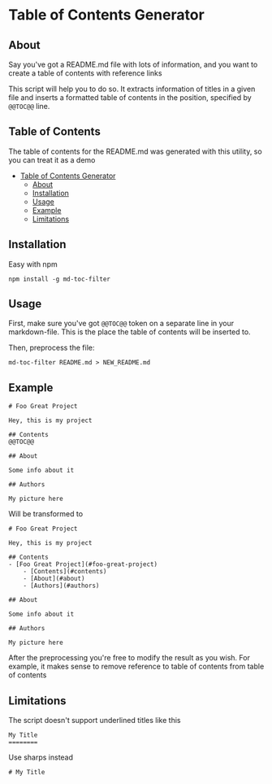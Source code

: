 # Table of Contents Generator

## About

Say you've got a README.md file with lots of information, and you want to
create a table of contents with reference links

This script will help you to do so. It extracts information of titles
in a given file and inserts a formatted table of contents in the position,
specified by `@@TOC@@` line.

## Table of Contents

The table of contents for the README.md was generated with
this utility, so you can treat it as a demo

- [Table of Contents Generator](#table-of-contents-generator)
    - [About](#about)
    - [Installation](#installation)
    - [Usage](#usage)
    - [Example](#example)
    - [Limitations](#limitations)

## Installation

Easy with npm
```
npm install -g md-toc-filter
```

## Usage

First, make sure you've got `@@TOC@@` token on a separate
line in your markdown-file. This is the place the table of contents
will be inserted to.

Then, preprocess the file:
```
md-toc-filter README.md > NEW_README.md
```

## Example

```
# Foo Great Project

Hey, this is my project

## Contents
@@TOC@@

## About

Some info about it

## Authors

My picture here
```

Will be transformed to
```
# Foo Great Project

Hey, this is my project

## Contents
- [Foo Great Project](#foo-great-project)
    - [Contents](#contents)
    - [About](#about)
    - [Authors](#authors)

## About

Some info about it

## Authors

My picture here
```

After the preprocessing you're free to modify the result as you wish.
For example, it makes sense to remove reference to table of contents from
table of contents

## Limitations

The script doesn't support underlined titles like this
```
My Title
========
```

Use sharps instead
```
# My Title
```
